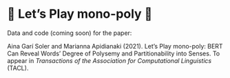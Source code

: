 # 🎲 Let’s Play mono-poly 🎲

Data and code (coming soon) for the paper:

Aina Garí Soler and Marianna Apidianaki (2021). Let’s Play mono-poly: BERT Can Reveal Words’ Degree of Polysemy and Partitionability into Senses. To appear in _Transactions of the Association for Computational Linguistics_ (TACL).
